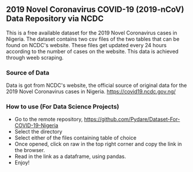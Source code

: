 ## 2019 Novel Coronavirus COVID-19 (2019-nCoV) Data Repository via NCDC
This is a free available dataset for the 2019 Novel Coronavirus cases in Nigeria. The dataset contains two csv files of the 
two tables that can be found on NCDC's website. These files get updated every 24 hours according to the number of cases on the 
website. This data is achieved through weeb scraping.

### Source of Data
Data is got from NCDC's website, the official source of original data for the 2019 Novel Coronavirus cases in Nigeria.
https://covid19.ncdc.gov.ng/

### How to use (For Data Science Projects)
- Go to the remote repository, https://github.com/Pydare/Dataset-For-COVID-19-Nigeria
- Select the directory
- Select either of the files containing table of choice
- Once opened, click on raw in the top right corner and copy the link in the browser.
- Read in the link as a dataframe, using pandas.
- Enjoy!
